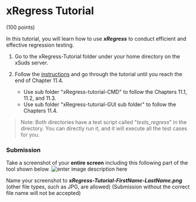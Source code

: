 ﻿
# xRegress Tutorial 

(100 points)

In this tutorial, you will learn how to use  ***xRegress*** to conduct efficient and effective regression testing.

1. Go to the xRegress-Tutorial folder under your home directory on the xSuds server.

2. Follow the [instructions](https://paris.utdallas.edu/ewong/se6367/04-Tutorial/xSuite-Tutorial/help/xregress.html) and go through the tutorial until you reach the end of Chapter 11.4. 
	- Use sub folder "xRegress-tutorial-CMD" to follow the Chapters 11.1, 11.2, and 11.3.
	- Use sub folder "xRegress-tutorial-GUI sub folder" to follow the Chapters 11.4.

> Note: Both directories have a test script called "*tests_regress*" in the directory. You can directly run it, and it will execute all the test cases for you.

### Submission

Take a screenshot of your **entire screen** including this following part of the tool shown below.
![enter image description here](http:paris.utdallas.edu/ewong/se6367/04-Tutorial/xRegress-Tutorial/xRegress-1.png)

Name your screenshot to ***xRegress-Tutorial-FirstName-LastName.png*** (other file types, such as JPG, are allowed)
(Submission without the correct file name will not be accepted)